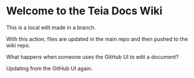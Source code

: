 # Welcome to the Teia Docs Wiki

This is a local edit made in a branch.

With this action, files are updated in the main repo and then pushed to the
wiki repo.

What happens when someone uses the GitHub UI to edit a document?

Updating from the GitHub UI again.